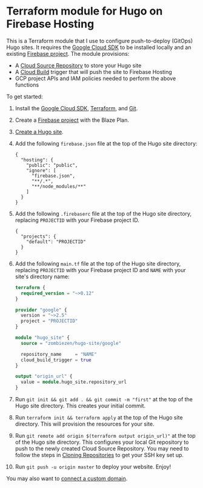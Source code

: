 # Terraform module for Hugo on Firebase Hosting

This is a Terraform module that I use to configure push-to-deploy (GitOps) Hugo
sites. It requires the [Google Cloud SDK][] to be installed locally and an
existing [Firebase project][Firebase console]. The module provisions:

- A [Cloud Source Repository][] to store your Hugo site
- A [Cloud Build][] trigger that will push the site to Firebase Hosting
- GCP project APIs and IAM policies needed to perform the above functions

To get started:

1.  Install the [Google Cloud SDK][], [Terraform][Terraform install], and
    [Git][Git install].

2.  Create a [Firebase project][Firebase console] with the Blaze Plan.

3.  [Create a Hugo site][].

4.  Add the following `firebase.json` file at the top of the Hugo site directory:

    ```
    {
      "hosting": {
        "public": "public",
        "ignore": [
          "firebase.json",
          "**/.*",
          "**/node_modules/**"
        ]
      }
    }
    ```

5.  Add the following `.firebaserc` file at the top of the Hugo site directory,
    replacing `PROJECTID` with your Firebase project ID.

    ```
    {
      "projects": {
        "default": "PROJECTID"
      }
    }
    ```

6.  Add the following `main.tf` file at the top of the Hugo site directory,
    replacing `PROJECTID` with your Firebase project ID and `NAME` with your
    site's directory name:

    ```terraform
    terraform {
      required_version = "~>0.12"
    }

    provider "google" {
      version = "~>2.5"
      project = "PROJECTID"
    }

    module "hugo_site" {
      source = "zombiezen/hugo-site/google"

      repository_name     = "NAME"
      cloud_build_trigger = true
    }

    output "origin_url" {
      value = module.hugo_site.repository_url
    }
    ```

7.  Run `git init && git add . && git commit -m "first"` at the top of the Hugo
    site directory. This creates your initial commit.

8.  Run `terraform init && terraform apply` at the top of the Hugo site
    directory. This will provision the resources for your site.

9.  Run `git remote add origin $(terraform output origin_url)"` at the top of
    the Hugo site directory. This configures your local Git repository to push
    to the newly created Cloud Source Repository. You may need to follow the
    steps in [Cloning Repositories][Cloud Source Repository cloning] to get your
    SSH key set up.

10. Run `git push -u origin master` to deploy your website. Enjoy!

You may also want to [connect a custom domain][].

[Cloud Build]: https://cloud.google.com/cloud-build/
[Cloud Source Repository]: https://cloud.google.com/source-repositories/
[Cloud Source Repository cloning]: https://cloud.google.com/source-repositories/docs/cloning-repositories#ssh
[connect a custom domain]: https://firebase.google.com/docs/hosting/custom-domain
[Create a Hugo site]: https://gohugo.io/getting-started/quick-start/
[Firebase console]: https://console.firebase.google.com/
[Firebase Hosting]: https://firebase.google.com/products/hosting/
[Git install]: https://git-scm.com/book/en/v2/Getting-Started-Installing-Git
[Google Cloud SDK]: https://cloud.google.com/sdk/docs/
[Terraform install]: https://learn.hashicorp.com/terraform/getting-started/install.html

